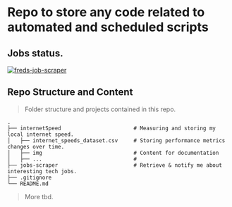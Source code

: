 # Repo to store any code related to automated and scheduled scripts

## Jobs status. 

[![freds-job-scraper](https://github.com/FrederikNiesner/scheduled-jobs/actions/workflows/main.yml/badge.svg)](https://github.com/FrederikNiesner/scheduled-jobs/actions/workflows/main.yml)


## Repo Structure and Content

> Folder structure and projects contained in this repo.


    .
    ├── internetSpeed                       # Measuring and storing my local internet speed.
    │   ├── internet_speeds_dataset.csv     # Storing performance metrics changes over time.
    │   ├── img                             # Content for documentation
    │   ├── ...                             # 
    ├── jobs-scraper                        # Retrieve & notify me about interesting tech jobs.
    ├── .gitignore
    └── README.md



> More tbd.

